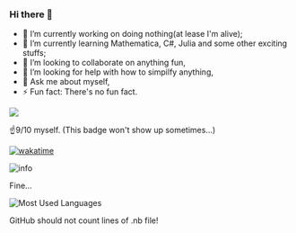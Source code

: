### Hi there 👋

- 🔭 I’m currently working on doing nothing(at lease I'm alive);
- 🌱 I’m currently learning Mathematica, C#, Julia and some other exciting stuffs;
- 👯 I’m looking to collaborate on anything fun,
- 🤔 I’m looking for help with how to simpilfy anything,
- 💬 Ask me about myself,
- ⚡ Fun fact: There's no fun fact.


![](https://visitor-badge.glitch.me/badge?page_id=BillKerman.readme)

☝️9/10 myself. (This badge won't show up sometimes...)

[![wakatime](https://wakatime.com/badge/user/8fdc30f4-b81f-446f-9b1d-b31833ed1004.svg)](https://wakatime.com/@8fdc30f4-b81f-446f-9b1d-b31833ed1004.svg)


![info](https://github-readme-stats.vercel.app/api?username=BeteixZ&show_icons=true&count_private=true&hide=prs&theme=dracula)

Fine...

![Most Used Languages](https://github-readme-stats.vercel.app/api/top-langs/?username=BeteixZ&theme=dark)

GitHub should not count lines of .nb file!
